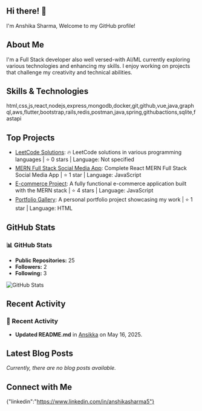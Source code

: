 ## Hi there! 👋

I'm Anshika Sharma, Welcome to my GitHub profile!

## About Me

I'm a Full Stack developer also well versed-with AI/ML currently exploring various technologies and enhancing my skills. I enjoy working on projects that challenge my creativity and technical abilities.

## Skills & Technologies

html,css,js,react,nodejs,express,mongodb,docker,git,github,vue,java,graphql,aws,flutter,bootstrap,rails,redis,postman,java,spring,githubactions,sqlite,fastapi

## Top Projects

- [LeetCode Solutions](https://github.com/Ansikka/leetcode): 🔥 LeetCode solutions in various programming languages | ⭐ 0 stars | Language: Not specified
- [MERN Full Stack Social Media App](https://github.com/Ansikka/mern-social-media): Complete React MERN Full Stack Social Media App | ⭐ 1 star | Language: JavaScript
- [E-commerce Project](https://github.com/Ansikka/mernProjectEcommerce): A fully functional e-commerce application built with the MERN stack | ⭐ 4 stars | Language: JavaScript
- [Portfolio Gallery](https://github.com/Ansikka/portfolio-Gallery): A personal portfolio project showcasing my work | ⭐ 1 star | Language: HTML

## GitHub Stats

### 📊 GitHub Stats
- **Public Repositories:** 25
- **Followers:** 2
- **Following:** 3

![GitHub Stats](https://github-readme-stats.vercel.app/api?username=Ansikka&show_icons=true&theme=radical)

## Recent Activity

### 📝 Recent Activity
- **Updated README.md** in [Ansikka](https://github.com/Ansikka/Ansikka) on May 16, 2025.

## Latest Blog Posts

*Currently, there are no blog posts available.*

## Connect with Me

{"linkedin":"https://www.linkedin.com/in/anshikasharma5"}
